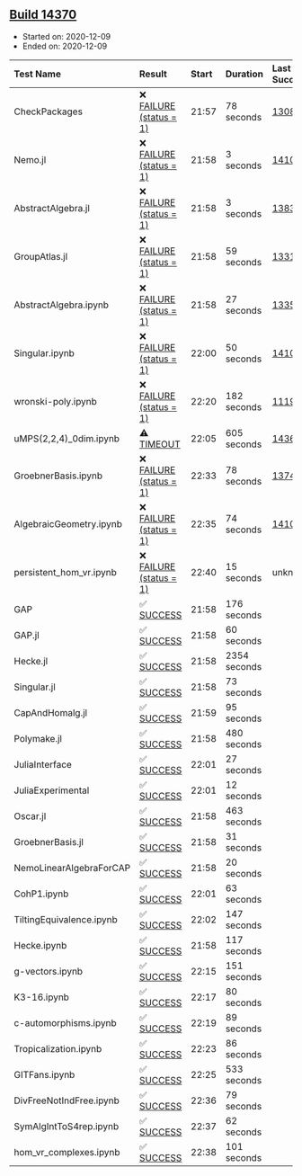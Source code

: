 ## [Build 14370](https://oscarci.mathematik.uni-kl.de/job/oscar/14370/)

* Started on: 2020-12-09
* Ended on: 2020-12-09

| Test Name    | Result | Start | Duration | Last Success | First Failure |
|:-------------|:-------|:------|:---------|:-------------|:--------------|
| CheckPackages | ❌ [FAILURE (status = 1)](https://oscarci.mathematik.uni-kl.de/job/oscar/14370/artifact/logs/build-14370/CheckPackages.log) | 21:57 | 78 seconds | [13085](https://oscarci.mathematik.uni-kl.de/job/oscar/13085/) | [13086](https://oscarci.mathematik.uni-kl.de/job/oscar/13086/) |
| Nemo.jl | ❌ [FAILURE (status = 1)](https://oscarci.mathematik.uni-kl.de/job/oscar/14370/artifact/logs/build-14370/Nemo.jl.log) | 21:58 | 3 seconds | [14101](https://oscarci.mathematik.uni-kl.de/job/oscar/14101/) | [14102](https://oscarci.mathematik.uni-kl.de/job/oscar/14102/) |
| AbstractAlgebra.jl | ❌ [FAILURE (status = 1)](https://oscarci.mathematik.uni-kl.de/job/oscar/14370/artifact/logs/build-14370/AbstractAlgebra.jl.log) | 21:58 | 3 seconds | [13837](https://oscarci.mathematik.uni-kl.de/job/oscar/13837/) | [13838](https://oscarci.mathematik.uni-kl.de/job/oscar/13838/) |
| GroupAtlas.jl | ❌ [FAILURE (status = 1)](https://oscarci.mathematik.uni-kl.de/job/oscar/14370/artifact/logs/build-14370/GroupAtlas.jl.log) | 21:58 | 59 seconds | [13311](https://oscarci.mathematik.uni-kl.de/job/oscar/13311/) | [13312](https://oscarci.mathematik.uni-kl.de/job/oscar/13312/) |
| AbstractAlgebra.ipynb | ❌ [FAILURE (status = 1)](https://oscarci.mathematik.uni-kl.de/job/oscar/14370/artifact/logs/build-14370/AbstractAlgebra.ipynb.log) | 21:58 | 27 seconds | [13355](https://oscarci.mathematik.uni-kl.de/job/oscar/13355/) | [13356](https://oscarci.mathematik.uni-kl.de/job/oscar/13356/) |
| Singular.ipynb | ❌ [FAILURE (status = 1)](https://oscarci.mathematik.uni-kl.de/job/oscar/14370/artifact/logs/build-14370/Singular.ipynb.log) | 22:00 | 50 seconds | [14101](https://oscarci.mathematik.uni-kl.de/job/oscar/14101/) | [14102](https://oscarci.mathematik.uni-kl.de/job/oscar/14102/) |
| wronski-poly.ipynb | ❌ [FAILURE (status = 1)](https://oscarci.mathematik.uni-kl.de/job/oscar/14370/artifact/logs/build-14370/wronski-poly.ipynb.log) | 22:20 | 182 seconds | [11192](https://oscarci.mathematik.uni-kl.de/job/oscar/11192/) | [11193](https://oscarci.mathematik.uni-kl.de/job/oscar/11193/) |
| uMPS(2,2,4)_0dim.ipynb | ⚠ [TIMEOUT](https://oscarci.mathematik.uni-kl.de/job/oscar/14370/artifact/logs/build-14370/uMPS-2-2-4-_0dim.ipynb.log) | 22:05 | 605 seconds | [14368](https://oscarci.mathematik.uni-kl.de/job/oscar/14368/) | [14370](https://oscarci.mathematik.uni-kl.de/job/oscar/14370/) |
| GroebnerBasis.ipynb | ❌ [FAILURE (status = 1)](https://oscarci.mathematik.uni-kl.de/job/oscar/14370/artifact/logs/build-14370/GroebnerBasis.ipynb.log) | 22:33 | 78 seconds | [13748](https://oscarci.mathematik.uni-kl.de/job/oscar/13748/) | [13749](https://oscarci.mathematik.uni-kl.de/job/oscar/13749/) |
| AlgebraicGeometry.ipynb | ❌ [FAILURE (status = 1)](https://oscarci.mathematik.uni-kl.de/job/oscar/14370/artifact/logs/build-14370/AlgebraicGeometry.ipynb.log) | 22:35 | 74 seconds | [14101](https://oscarci.mathematik.uni-kl.de/job/oscar/14101/) | [14102](https://oscarci.mathematik.uni-kl.de/job/oscar/14102/) |
| persistent_hom_vr.ipynb | ❌ [FAILURE (status = 1)](https://oscarci.mathematik.uni-kl.de/job/oscar/14370/artifact/logs/build-14370/persistent_hom_vr.ipynb.log) | 22:40 | 15 seconds | unknown | unknown |
| GAP | ✅ [SUCCESS](https://oscarci.mathematik.uni-kl.de/job/oscar/14370/artifact/logs/build-14370/GAP.log) | 21:58 | 176 seconds |  |  |
| GAP.jl | ✅ [SUCCESS](https://oscarci.mathematik.uni-kl.de/job/oscar/14370/artifact/logs/build-14370/GAP.jl.log) | 21:58 | 60 seconds |  |  |
| Hecke.jl | ✅ [SUCCESS](https://oscarci.mathematik.uni-kl.de/job/oscar/14370/artifact/logs/build-14370/Hecke.jl.log) | 21:58 | 2354 seconds |  |  |
| Singular.jl | ✅ [SUCCESS](https://oscarci.mathematik.uni-kl.de/job/oscar/14370/artifact/logs/build-14370/Singular.jl.log) | 21:58 | 73 seconds |  |  |
| CapAndHomalg.jl | ✅ [SUCCESS](https://oscarci.mathematik.uni-kl.de/job/oscar/14370/artifact/logs/build-14370/CapAndHomalg.jl.log) | 21:59 | 95 seconds |  |  |
| Polymake.jl | ✅ [SUCCESS](https://oscarci.mathematik.uni-kl.de/job/oscar/14370/artifact/logs/build-14370/Polymake.jl.log) | 21:58 | 480 seconds |  |  |
| JuliaInterface | ✅ [SUCCESS](https://oscarci.mathematik.uni-kl.de/job/oscar/14370/artifact/logs/build-14370/JuliaInterface.log) | 22:01 | 27 seconds |  |  |
| JuliaExperimental | ✅ [SUCCESS](https://oscarci.mathematik.uni-kl.de/job/oscar/14370/artifact/logs/build-14370/JuliaExperimental.log) | 22:01 | 12 seconds |  |  |
| Oscar.jl | ✅ [SUCCESS](https://oscarci.mathematik.uni-kl.de/job/oscar/14370/artifact/logs/build-14370/Oscar.jl.log) | 21:58 | 463 seconds |  |  |
| GroebnerBasis.jl | ✅ [SUCCESS](https://oscarci.mathematik.uni-kl.de/job/oscar/14370/artifact/logs/build-14370/GroebnerBasis.jl.log) | 21:58 | 31 seconds |  |  |
| NemoLinearAlgebraForCAP | ✅ [SUCCESS](https://oscarci.mathematik.uni-kl.de/job/oscar/14370/artifact/logs/build-14370/NemoLinearAlgebraForCAP.log) | 21:58 | 20 seconds |  |  |
| CohP1.ipynb | ✅ [SUCCESS](https://oscarci.mathematik.uni-kl.de/job/oscar/14370/artifact/logs/build-14370/CohP1.ipynb.log) | 22:01 | 63 seconds |  |  |
| TiltingEquivalence.ipynb | ✅ [SUCCESS](https://oscarci.mathematik.uni-kl.de/job/oscar/14370/artifact/logs/build-14370/TiltingEquivalence.ipynb.log) | 22:02 | 147 seconds |  |  |
| Hecke.ipynb | ✅ [SUCCESS](https://oscarci.mathematik.uni-kl.de/job/oscar/14370/artifact/logs/build-14370/Hecke.ipynb.log) | 21:58 | 117 seconds |  |  |
| g-vectors.ipynb | ✅ [SUCCESS](https://oscarci.mathematik.uni-kl.de/job/oscar/14370/artifact/logs/build-14370/g-vectors.ipynb.log) | 22:15 | 151 seconds |  |  |
| K3-16.ipynb | ✅ [SUCCESS](https://oscarci.mathematik.uni-kl.de/job/oscar/14370/artifact/logs/build-14370/K3-16.ipynb.log) | 22:17 | 80 seconds |  |  |
| c-automorphisms.ipynb | ✅ [SUCCESS](https://oscarci.mathematik.uni-kl.de/job/oscar/14370/artifact/logs/build-14370/c-automorphisms.ipynb.log) | 22:19 | 89 seconds |  |  |
| Tropicalization.ipynb | ✅ [SUCCESS](https://oscarci.mathematik.uni-kl.de/job/oscar/14370/artifact/logs/build-14370/Tropicalization.ipynb.log) | 22:23 | 86 seconds |  |  |
| GITFans.ipynb | ✅ [SUCCESS](https://oscarci.mathematik.uni-kl.de/job/oscar/14370/artifact/logs/build-14370/GITFans.ipynb.log) | 22:25 | 533 seconds |  |  |
| DivFreeNotIndFree.ipynb | ✅ [SUCCESS](https://oscarci.mathematik.uni-kl.de/job/oscar/14370/artifact/logs/build-14370/DivFreeNotIndFree.ipynb.log) | 22:36 | 79 seconds |  |  |
| SymAlgIntToS4rep.ipynb | ✅ [SUCCESS](https://oscarci.mathematik.uni-kl.de/job/oscar/14370/artifact/logs/build-14370/SymAlgIntToS4rep.ipynb.log) | 22:37 | 62 seconds |  |  |
| hom_vr_complexes.ipynb | ✅ [SUCCESS](https://oscarci.mathematik.uni-kl.de/job/oscar/14370/artifact/logs/build-14370/hom_vr_complexes.ipynb.log) | 22:38 | 101 seconds |  |  |
